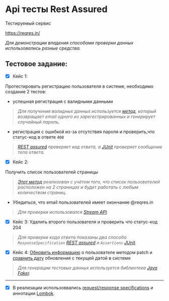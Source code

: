 # Арі тесты  Rest Assured 
Тестируемый сервис

https://reqres.in/

_Для демонстрации владения способами проверки данных использовались разные средства._

## Тестовое задание:

- [X] Кейс 1:

Протестировать регистрацию пользователя в системе, необходимо создание 2 тестов:
- успешная регистрация с валидными данными

> _Для получения валидных данных используется [метод](https://github.com/doremifamiredo/Reqres/blob/c9b911efa8adb63f06b09767b9e256097d6ecefe/src/test/java/data/DataHelper.java#L15-L30), который возвращает email одного из зарегестрированных и генерирует случайный пароль._
- регистрация с ошибкой из-за отсутствия пароля и проверить,что статус-код 
в ответе `400`
> _[REST assured](https://github.com/doremifamiredo/Reqres/blob/844f7b46757b187ccf810d982b2e722378707db4/src/test/java/data/APIHelper.java#L42-L51) проверяет код ответа, а [JUnit](https://github.com/doremifamiredo/Reqres/blob/844f7b46757b187ccf810d982b2e722378707db4/src/test/java/test/ReqresTest.java#L24-L29) проверяет сообщение тела ответа._

- [X] Кейс 2:

Получить список пользователей страницы 
> _[Этот метод](https://github.com/doremifamiredo/Reqres/blob/844f7b46757b187ccf810d982b2e722378707db4/src/test/java/data/APIHelper.java#L53-L70) реализован с учётом того, что список пользователей расположен на 2 страницах и будет работать с любым количеством страниц._

- Убедиться, что email пользователей имеет окончание @reqres.in
> _Для проверки использовался [Stream API](https://github.com/doremifamiredo/Reqres/blob/844f7b46757b187ccf810d982b2e722378707db4/src/test/java/test/ReqresTest.java#L35)._

- [X] Кейс 3:
Удалить второго пользователя и проверить что статус-код 204
> _Для проверки кода ответа показаны два способа `ResponseSpecification` [REST assured](https://github.com/doremifamiredo/Reqres/blob/844f7b46757b187ccf810d982b2e722378707db4/src/test/java/data/APIHelper.java#L73-L80) и `Assertions` [JUnit](https://github.com/doremifamiredo/Reqres/blob/844f7b46757b187ccf810d982b2e722378707db4/src/test/java/test/ReqresTest.java#L41)._

- [X] Кейс 4:
[Обновить информацию](https://github.com/doremifamiredo/Reqres/blob/844f7b46757b187ccf810d982b2e722378707db4/src/test/java/data/APIHelper.java#L82-L90) о пользователе методом patch и [сравнить дату](https://github.com/doremifamiredo/Reqres/blob/844f7b46757b187ccf810d982b2e722378707db4/src/test/java/test/ReqresTest.java#L47-L50) обновления с текущей датой в системе
> _Для генерации тестовых данных используется библиотека [Java Faker](https://github.com/doremifamiredo/Reqres/blob/844f7b46757b187ccf810d982b2e722378707db4/src/test/java/data/DataHelper.java#L68)._


---
- [X] В реализации использоввались [request/response specifications](https://github.com/doremifamiredo/Reqres/blob/844f7b46757b187ccf810d982b2e722378707db4/src/test/java/data/APIHelper.java#L16-L28) и аннотации [Lombok](https://github.com/doremifamiredo/Reqres/blob/c9b911efa8adb63f06b09767b9e256097d6ecefe/src/test/java/data/DataHelper.java#L7).
